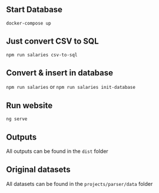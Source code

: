 ## Start Database

`docker-compose up`

## Just convert CSV to SQL

`npm run salaries csv-to-sql`

## Convert & insert in database

`npm run salaries` or `npm run salaries init-database`

## Run website

`ng serve`

## Outputs

All outputs can be found in the `dist` folder

## Original datasets

All datasets can be found in the `projects/parser/data` folder
